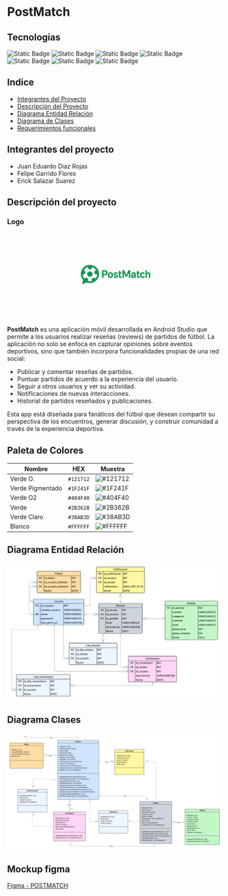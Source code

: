 # PostMatch

## Tecnologias
<img width="150px" alt="Static Badge" src="https://img.shields.io/badge/platform-android-ligthgreen?logo=android&logoColor=ligthgreen">
<img width="140px" alt="Static Badge" src="https://img.shields.io/badge/language-kotlin-%23b042ff?logo=kotlin&logoColor=%23b042ff">
<img width="160px" alt="Static Badge" src="https://img.shields.io/badge/framework-flutter-%2304bade?logo=flutter&logoColor=%2304bade">
<img width="157px" alt="Static Badge" src="https://img.shields.io/badge/database-firebase-red?logo=firebase&logoColor=red">
<img width="157px" alt="Static Badge" src="https://img.shields.io/badge/database-fireship-red?logo=fireship&logoColor=red">
<img width="185px" alt="Static Badge" src="https://img.shields.io/badge/project-in%20development-yellow?logo=git">
<img width="165px" alt="Static Badge"
    src="https://img.shields.io/badge/SDK-android%20studio-ligthgreen?logo=androidstudio&logoColor=%2304bade"
>


## Indice
- [Integrantes del Proyecto](#integrantes-del-proyecto)
- [Descripción del Proyecto](#descripción-del-proyecto)
- [Diagrama Entidad Relación](#diagrama-entidad-relación)
- [Diagrama de Clases](#diagrama-clases)
- [Requerimientos funcionales](docs/requerimientos_funcionales.pdf)

## Integrantes del proyecto
- Juan Eduardo Diaz Rojas
- Felipe Garrido Flores
- Erick Salazar Suarez

## Descripción del proyecto

### Logo
<p align="center">
  <img src="app/src/main/res/drawable/logo_postmatch.png" alt="Logo de PostMatch" width="200"/>
</p>

**PostMatch** es una aplicación móvil desarrollada en Android Studio que permite a los usuarios realizar reseñas (reviews) de partidos de
fútbol. La aplicación no solo se enfoca en capturar opiniones sobre eventos deportivos, sino que también incorpora funcionalidades propias
de una red social:

- Publicar y comentar reseñas de partidos.
- Puntuar partidos de acuerdo a la experiencia del usuario.
- Seguir a otros usuarios y ver su actividad.
- Notificaciones de nuevas interacciones.
- Historial de partidos reseñados y publicaciones.

Esta app está diseñada para fanáticos del fútbol que desean compartir su perspectiva de los encuentros, generar discusión, y construir
comunidad a través de la experiencia deportiva.

## Paleta de Colores

| Nombre           | HEX      | Muestra |
|------------------|----------|---------|
| Verde O.         | `#121712` | ![#121712](https://singlecolorimage.com/get/121712/20x20) |
| Verde Pigmentado | `#1F241F` | ![#1F241F](https://singlecolorimage.com/get/1F241F/20x20) |
| Verde O2         | `#404F40` | ![#404F40](https://singlecolorimage.com/get/404F40/20x20) |
| Verde            | `#2B362B` | ![#2B362B](https://singlecolorimage.com/get/2B362B/20x20) |
| Verde Claro      | `#38AB3D` | ![#38AB3D](https://singlecolorimage.com/get/38AB3D/20x20) |
| Blanco           | `#FFFFFF` | ![#FFFFFF](https://singlecolorimage.com/get/FFFFFF/20x20) |





## Diagrama Entidad Relación

![Diagrama entidad-relación](docs/diagramas/entidad-relacion.png)

## Diagrama Clases

![Diagrama clases](docs/diagramas/clases.png)  

## Mockup figma  
[Figma - POSTMATCH](https://www.figma.com/design/cbYEQF8F6TdDw2u7fZiOyx/POSTMATCH?node-id=0-1&t=eO4BWRzCNMAYYWjQ-1)

